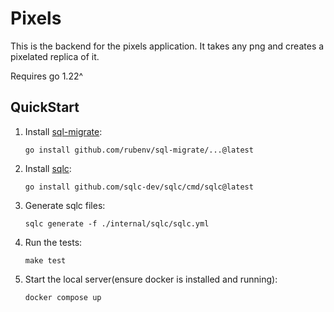 # Pixels

This is the backend for the pixels application.
It takes any png and creates a pixelated replica of it.

Requires go 1.22^

## QuickStart

1. Install [sql-migrate](https://github.com/rubenv/sql-migrate):

   ```
   go install github.com/rubenv/sql-migrate/...@latest
   ```

2. Install [sqlc](https://github.com/sqlc-dev/sqlc):

   ```
   go install github.com/sqlc-dev/sqlc/cmd/sqlc@latest
   ```

3. Generate sqlc files:

   ```
   sqlc generate -f ./internal/sqlc/sqlc.yml
   ```

4. Run the tests:

   ```
   make test
   ```

5. Start the local server(ensure docker is installed and running):

   ```
   docker compose up
   ```
